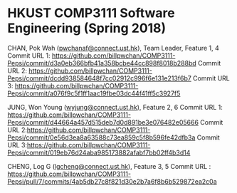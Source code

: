 # HKUST COMP3111 Software Engineering (Spring 2018)

CHAN, Pok Wah	(pwchanaf@connect.ust.hk), Team Leader, Feature 1, 4
Commit URL 1: https://github.com/billpwchan/COMP3111-Pepsi/commit/d3a0eb366bfb41a358bcbe44cc898f8018b288bd
Commit URL 2: https://github.com/billpwchan/COMP3111-Pepsi/commit/dcdd938584648f7cc02912c996f6e131e213f6b7
Commit URL 3: https://github.com/billpwchan/COMP3111-Pepsi/commit/a076f9c5f1ff1aac19fbe03dc44f41ff5c3927f5

JUNG, Won Young	(wyjung@connect.ust.hk), Feature 2, 6
Commit URL 1: https://github.com/billpwchan/COMP3111-Pepsi/commit/d44664a457d515deb7d0d891be3e076482e05666
Commit URL 2:https://github.com/billpwchan/COMP3111-Pepsi/commit/0e56d3ea8a63588c73ea859c5f8b596fe42dfb3a
Commit URL 3:https://github.com/billpwchan/COMP3111-Pepsi/commit/019eb76d24aba985173882afabf7bb02ff4b3d14


CHENG, Log G	(lgcheng@connect.ust.hk), Feature 3, 5
Commit URL : https://github.com/billpwchan/COMP3111-Pepsi/pull/7/commits/4ab5db27c8f821d30e2b7a6f8b6b529872ea2c0a


